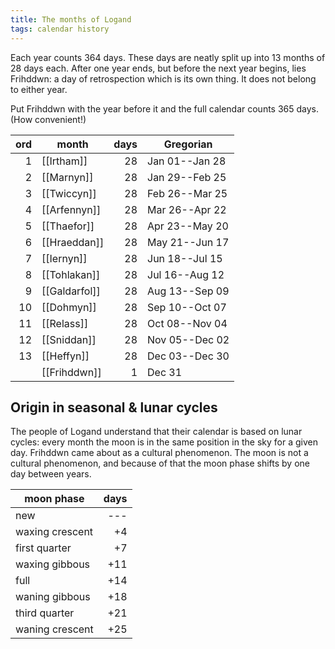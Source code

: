 ```yaml
---
title: The months of Logand
tags: calendar history
---
```


Each year counts 364 days.
These days are neatly split up into 13 months of 28 days each.
After one year ends,
but before the next year begins,
lies Frihddwn:
a day of retrospection which is its own thing.
It does not belong to either year.

Put Frihddwn with the year before it
and the full calendar counts 365 days.
(How convenient!)

| ord | month         | days | Gregorian      |
| --: | ------------- | ---: | -------------- |
|   1 | [[Irtham]]    |   28 | Jan 01--Jan 28 |
|   2 | [[Marnyn]]    |   28 | Jan 29--Feb 25 |
|   3 | [[Twiccyn]]   |   28 | Feb 26--Mar 25 |
|   4 | [[Arfennyn]]  |   28 | Mar 26--Apr 22 |
|   5 | [[Thaefor]]   |   28 | Apr 23--May 20 |
|   6 | [[Hraeddan]]  |   28 | May 21--Jun 17 |
|   7 | [[Iernyn]]    |   28 | Jun 18--Jul 15 |
|   8 | [[Tohlakan]]  |   28 | Jul 16--Aug 12 |
|   9 | [[Galdarfol]] |   28 | Aug 13--Sep 09 |
|  10 | [[Dohmyn]]    |   28 | Sep 10--Oct 07 |
|  11 | [[Relass]]    |   28 | Oct 08--Nov 04 |
|  12 | [[Sniddan]]   |   28 | Nov 05--Dec 02 |
|  13 | [[Heffyn]]    |   28 | Dec 03--Dec 30 |
|     | [[Frihddwn]]  |    1 | Dec 31         |

## Origin in seasonal & lunar cycles

The people of Logand understand that their calendar is based on lunar cycles:
every month the moon is in the same position in the sky for a given day.
Frihddwn came about as a cultural phenomenon.
The moon is not a cultural phenomenon,
and because of that the moon phase shifts by one day between years.

| moon phase      | days |
| --------------- | ---: |
| new             |  --- |
| waxing crescent |   +4 |
| first quarter   |   +7 |
| waxing gibbous  |  +11 |
| full            |  +14 |
| waning gibbous  |  +18 |
| third quarter   |  +21 |
| waning crescent |  +25 |
